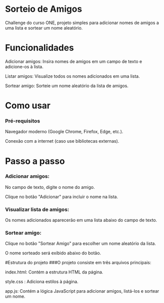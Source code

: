 # Sorteio de Amigos
Challenge do curso ONE, projeto simples para adicionar nomes de amigos a uma lista e sortear um nome aleatório.

# Funcionalidades
Adicionar amigos: Insira nomes de amigos em um campo de texto e adicione-os à lista.

Listar amigos: Visualize todos os nomes adicionados em uma lista.

Sortear amigo: Sorteie um nome aleatório da lista de amigos.

# Como usar
### Pré-requisitos
Navegador moderno (Google Chrome, Firefox, Edge, etc.).

Conexão com a internet (caso use bibliotecas externas).

# Passo a passo
### Adicionar amigos:

No campo de texto, digite o nome do amigo.

Clique no botão "Adicionar" para incluir o nome na lista.

### Visualizar lista de amigos:

Os nomes adicionados aparecerão em uma lista abaixo do campo de texto.

### Sortear amigo:

Clique no botão "Sortear Amigo" para escolher um nome aleatório da lista.

O nome sorteado será exibido abaixo do botão.

#Estrutura do projeto
###O projeto consiste em três arquivos principais:

index.html: Contém a estrutura HTML da página.

style.css : Adiciona estilos à página.

app.js: Contém a lógica JavaScript para adicionar amigos, listá-los e sortear um nome.
